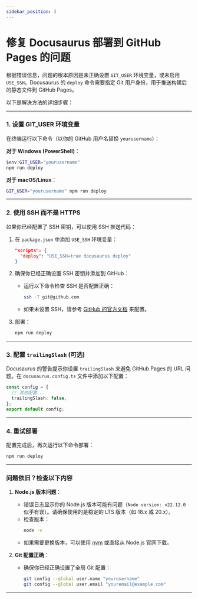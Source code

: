 ```yaml
---
sidebar_position: 3
---
```


# 修复 Docusaurus 部署到 GitHub Pages 的问题


根据错误信息，问题的根本原因是未正确设置 `GIT_USER` 环境变量，或未启用 `USE_SSH`。Docusaurus 的 `deploy` 命令需要指定 Git 用户身份，用于推送构建后的静态文件到 GitHub Pages。

以下是解决方法的详细步骤：

---

### **1. 设置 GIT_USER 环境变量**

在终端运行以下命令（以你的 GitHub 用户名替换 `yourusername`）：

**对于 Windows (PowerShell)**：
```powershell
$env:GIT_USER="yourusername"
npm run deploy
```

**对于 macOS/Linux**：
```bash
GIT_USER="yourusername" npm run deploy
```

---

### **2. 使用 SSH 而不是 HTTPS**

如果你已经配置了 SSH 密钥，可以使用 SSH 推送代码：
1. 在 `package.json` 中添加 `USE_SSH` 环境变量：
   ```json
   "scripts": {
     "deploy": "USE_SSH=true docusaurus deploy"
   }
   ```

2. 确保你已经正确设置 SSH 密钥并添加到 GitHub：
   - 运行以下命令检查 SSH 是否配置正确：
     ```bash
     ssh -T git@github.com
     ```
   - 如果未设置 SSH，请参考 [GitHub 的官方文档](https://docs.github.com/en/authentication/connecting-to-github-with-ssh) 来配置。

3. 部署：
   ```bash
   npm run deploy
   ```

---

### **3. 配置 `trailingSlash` (可选)**

Docusaurus 的警告提示你设置 `trailingSlash` 来避免 GitHub Pages 的 URL 问题。在 `docusaurus.config.ts` 文件中添加以下配置：
```typescript
const config = {
  // 其他配置...
  trailingSlash: false,
};
export default config;
```

---

### **4. 重试部署**

配置完成后，再次运行以下命令部署：
```bash
npm run deploy
```

---

### **问题依旧？检查以下内容**

1. **Node.js 版本问题**：
   - 错误日志显示你的 Node.js 版本可能有问题（`Node version: v22.12.0` 似乎有误）。请确保使用的是稳定的 LTS 版本（如 18.x 或 20.x）。
   - 检查版本：
     ```bash
     node -v
     ```
   - 如果需要更换版本，可以使用 [nvm](https://github.com/nvm-sh/nvm) 或直接从 Node.js 官网下载。

2. **Git 配置正确**：
   - 确保你已经正确设置了全局 Git 配置：
     ```bash
     git config --global user.name "yourusername"
     git config --global user.email "youremail@example.com"
     ```

---
